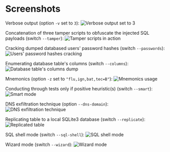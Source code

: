 # Screenshots

Verbose output (option `-v` set to `3`):
![Verbose output set to 3](images/sqlmap_verbose_3.png)

Concatenation of three tamper scripts to obfuscate the injected SQL payloads (switch `--tamper`):
![Tamper scripts in action](images/sqlmap_tamper_in_action.png)

Cracking dumped databased users' password hashes (switch `--passwords`):
![Users' password hashes cracking](images/sqlmap_cracking_password_hashes.png)

Enumerating database table's columns (switch `--columns`):
![Database table's columns dump](images/sqlmap_enumerating_columns.png)

Mnemonics (option `-z` set to `"flu,ign,bat,tec=B"`):
![Mnemonics usage](images/sqlmap_mnemonics.png)

Conducting through tests only if positive heuristic(s) (switch `--smart`):
![Smart mode](images/sqlmap_smart.png)

DNS exfiltration technique (option `--dns-domain`):
![DNS exfiltration technique](images/sqlmap_dns_exfiltration.png)

Replicating table to a local SQLite3 database (switch `--replicate`):
![Replicated table](images/sqlmap_replicate_result.png)

SQL shell mode (switch `--sql-shell`):
![SQL shell mode](images/sqlmap_sql_shell.png)

Wizard mode (switch `--wizard`):
![Wizard mode](images/sqlmap_wizard.png)

